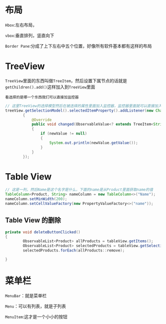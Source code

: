 # 布局

`Hbox`:左右布局，

`vbox`:垂直排列，竖直向下

`Border Pane`:分成了上下左右中五个位置，好像所有软件基本都有这样的布局



# TreeView

`TreeView`里面的东西叫做`TreeItem`，然后设置下属节点的话就是`getChildren().add()`这样加入到`TreeView`里面

`看选择的是哪一个东西我们可以直接加监控器`

```java
// 这里TreeView的选择模型然后在被选择的属性里面加入监控器，监控器里面就可以直接加入新的监控器
treeView.getSelectionModel().selectedItemProperty().addListener(new ChangeListener<TreeItem<String>>()
        {
            @Override
            public void changed(ObservableValue<? extends TreeItem<String>> observable, TreeItem<String> oldValue, TreeItem<String> newValue)
            {
                if (newValue != null)
                {
                    System.out.println(newValue.getValue());
                }
            }
        });
```

# Table View

```java
// 这是一列，然后Name是这个名字是什么，下面的name是从Product里面获取name的值
TableColumn<Product, String> nameColumn = new TableColumn<>("Name");
nameColumn.setMinWidth(200);
nameColumn.setCellValueFactory(new PropertyValueFactory<>("name"));
```



## Table View 的删除

```java
private void deleteButtonClicked()
{
        ObservableList<Product> allProducts = tableView.getItems();
        ObservableList<Product> selectedProducts = tableView.getSelectionModel().getSelectedItems();
        selectedProducts.forEach(allProducts::remove);

}
```

# 菜单栏

`MenuBar`：就是菜单栏

`Menu`：可以有列表，就是子列表

`MenuItem`:这才是一个小小的按钮

